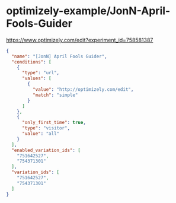 optimizely-example/JonN-April-Fools-Guider
=========================================

https://www.optimizely.com/edit?experiment_id=758581387

```json
{
  "name": "[JonN] April Fools Guider",
  "conditions": [
    {
      "type": "url",
      "values": [
        {
          "value": "http://optimizely.com/edit",
          "match": "simple"
        }
      ]
    },
    {
      "only_first_time": true,
      "type": "visitor",
      "value": "all"
    }
  ],
  "enabled_variation_ids": [
    "751642527",
    "754371301"
  ],
  "variation_ids": [
    "751642527",
    "754371301"
  ]
}
```
